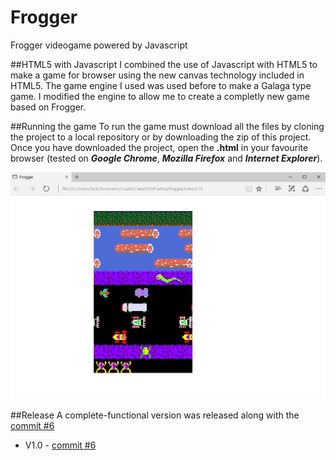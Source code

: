 # Frogger
Frogger videogame powered by Javascript

##HTML5 with Javascript
I combined the use of Javascript with HTML5 to make a game for browser using the new canvas technology included in HTML5. The game engine I 
used was used before to make a Galaga type game. I modified the engine to allow me to create a completly new game based on Frogger.

##Running the game
To run the game must download all the files by cloning the project to a local repository or by downloading the zip of 
this project. Once you have downloaded the project, open the **.html** in your favourite browser (tested on _**Google Chrome**_, 
_**Mozilla Firefox**_ and _**Internet Explorer**_).

<img src="https://raw.githubusercontent.com/DGMonkeyKing/Frogger/master/img/BROWSER.jpg">

##Release
A complete-functional version was released along with the <a href="https://github.com/DGMonkeyKing/Frogger/commit/06601d49084fa51350271c2192e7d01fe5b3b717">commit #6</a>
 - V1.0 - <a href="https://github.com/DGMonkeyKing/Frogger/commit/06601d49084fa51350271c2192e7d01fe5b3b717">commit #6</a>
